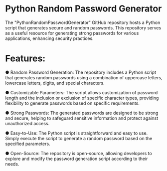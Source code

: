# Python Random Password Generator
The "PythonRandomPasswordGenerator" GitHub repository hosts a Python script that generates secure and random passwords. This repository serves as a useful resource for generating strong passwords for various applications, enhancing security practices.

# Features:
● Random Password Generation: The repository includes a Python script that generates random passwords using a combination of uppercase letters, lowercase letters, digits, and special characters.

● Customizable Parameters: The script allows customization of password length and the inclusion or exclusion of specific character types, providing flexibility to generate passwords based on specific requirements.

● Strong Passwords: The generated passwords are designed to be strong and secure, helping to safeguard sensitive information and protect against unauthorized access.

● Easy-to-Use: The Python script is straightforward and easy to use. Simply execute the script to generate a random password based on the specified parameters.

● Open-Source: The repository is open-source, allowing developers to explore and modify the password generation script according to their needs.

